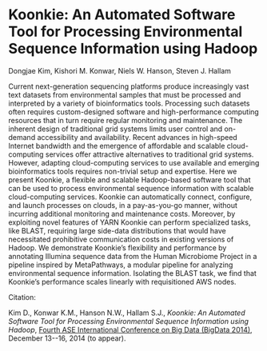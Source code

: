 Koonkie: An Automated Software Tool for Processing Environmental Sequence Information using Hadoop
=======
Dongjae Kim, Kishori M. Konwar, Niels W. Hanson, Steven J. Hallam

Current next-generation sequencing platforms produce increasingly vast text datasets from environmental samples that must be processed and interpreted by a variety of bioinformatics tools. Processing such datasets often requires custom-designed software and high-performance computing resources that in turn require regular monitoring and maintenance. The inherent design of traditional grid systems limits user control and on-demand accessibility and availability. Recent advances in high-speed Internet bandwidth and the emergence of affordable and scalable cloud-computing services offer attractive alternatives to traditional grid systems. However, adapting cloud-computing services to use available and emerging bioinformatics tools requires non-trivial setup and expertise. Here we present Koonkie, a flexible and scalable Hadoop-based software tool that can be used to process environmental sequence information with scalable cloud-computing services. Koonkie can automatically connect, configure, and launch processes on clouds, in a pay-as-you-go manner, without incurring additional monitoring and maintenance costs. Moreover, by exploiting novel features of YARN Koonkie can perform specialized tasks, like BLAST, requiring large side-data distributions that would have necessitated prohibitive communication costs in existing versions of Hadoop. We demonstrate Koonkie’s flexibility and performance by annotating Illumina sequence data from the Human Microbiome Project in a pipeline inspired by MetaPathways, a modular pipeline for analyzing environmental sequence information. Isolating the BLAST task, we find that Koonkie’s performance scales linearly with requisitioned AWS nodes. 

Citation:

Kim D., Konwar K.M., Hanson N.W., Hallam S.J., *Koonkie: An Automated Software Tool for Processing Environmental Sequence Information using Hadoop*, [Fourth ASE International Conference on Big Data (BigData 2014)](http://www.scienceengineering.org/ase/conference/2014/bigdata/boston/website/), December 13--16, 2014 (to appear).
